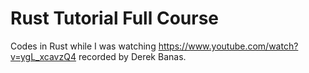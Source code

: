 # Rust Tutorial Full Course

Codes in Rust while I was watching https://www.youtube.com/watch?v=ygL_xcavzQ4 recorded by Derek Banas.

